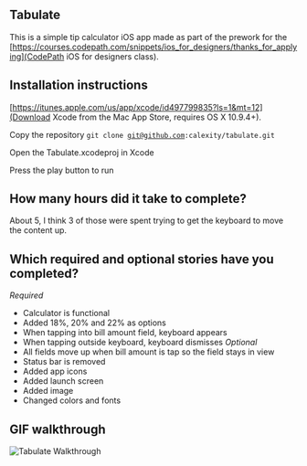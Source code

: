 ## Tabulate

This is a simple tip calculator iOS app made as part of the prework for the [https://courses.codepath.com/snippets/ios_for_designers/thanks_for_applying](CodePath iOS for designers class).

## Installation instructions

[https://itunes.apple.com/us/app/xcode/id497799835?ls=1&mt=12](Download Xcode from the Mac App Store, requires OS X 10.9.4+).

Copy the repository
<code>git clone git@github.com:calexity/tabulate.git
</code>

Open the Tabulate.xcodeproj in Xcode

Press the play button to run


## How many hours did it take to complete?
About 5, I think 3 of those were spent trying to get the keyboard to move the content up.

## Which required and optional stories have you completed?
*Required*
- Calculator is functional
- Added 18%, 20% and 22% as options
- When tapping into bill amount field, keyboard appears
- When tapping outside keyboard, keyboard dismisses
*Optional*
- All fields move up when bill amount is tap so the field stays in view
- Status bar is removed
- Added app icons
- Added launch screen
- Added image
- Changed colors and fonts


## GIF walkthrough
![Tabulate Walkthrough](
http://i.imgur.com/bJx4APM.gif?)
